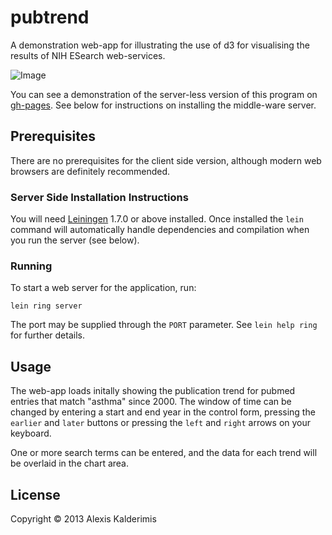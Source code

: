 # pubtrend

A demonstration web-app for illustrating the use of d3 for
visualising the results of NIH ESearch web-services.

![Image](../master/resources/pubtrend.png?raw=true)

You can see a demonstration of the server-less version of this
program on [gh-pages][2]. See below for instructions on
installing the middle-ware server.

[2]: http://alexkalderimis.github.io/pubtrend

## Prerequisites

There are no prerequisites for the client side version, although
modern web browsers are definitely recommended.

### Server Side Installation Instructions

You will need [Leiningen][1] 1.7.0 or above installed. Once
installed the `lein` command will automatically handle
dependencies and compilation when you run the server (see below).

[1]: https://github.com/technomancy/leiningen

### Running

To start a web server for the application, run:

    lein ring server

The port may be supplied through the `PORT` parameter. See `lein
help ring` for further details.

## Usage

The web-app loads initally showing the publication trend for
pubmed entries that match "asthma" since 2000. The window of time
can be changed by entering a start and end year in the control
form, pressing the `earlier` and `later` buttons or pressing the
`left` and `right` arrows on your keyboard.

One or more search terms can be entered, and the data for each
trend will be overlaid in the chart area.

## License

Copyright © 2013 Alexis Kalderimis
